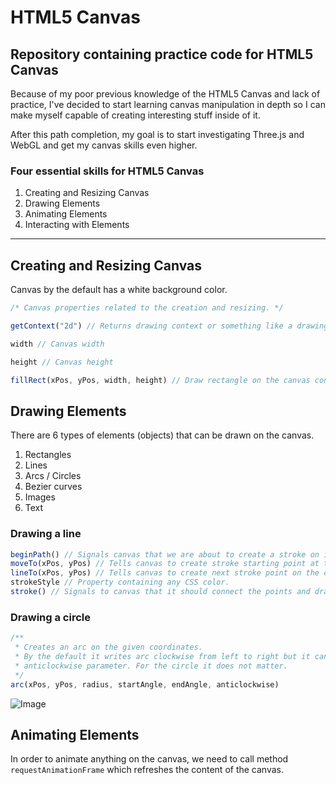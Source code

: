 # HTML5 Canvas

## Repository containing practice code for HTML5 Canvas

Because of my poor previous knowledge of the HTML5 Canvas and lack of practice, I've decided to start learning canvas
manipulation in depth so I can make myself capable of creating interesting stuff inside of it.

After this path completion, my goal is to start investigating Three.js and WebGL and get my canvas skills even higher.

### Four essential skills for HTML5 Canvas

1. Creating and Resizing Canvas
2. Drawing Elements
3. Animating Elements
4. Interacting with Elements

---

## Creating and Resizing Canvas

Canvas by the default has a white background color.

```javascript
/* Canvas properties related to the creation and resizing. */

getContext("2d") // Returns drawing context or something like a drawing board.

width // Canvas width

height // Canvas height

fillRect(xPos, yPos, width, height) // Draw rectangle on the canvas context.
```

## Drawing Elements

There are 6 types of elements (objects) that can be drawn on the canvas.

1. Rectangles
2. Lines
3. Arcs / Circles
4. Bezier curves
5. Images
6. Text

### Drawing a line

```javascript
beginPath() // Signals canvas that we are about to create a stroke on it.
moveTo(xPos, yPos) // Tells canvas to create stroke starting point at the given coordinates.
lineTo(xPos, yPos) // Tells canvas to create next stroke point on the canvas.
strokeStyle // Property containing any CSS color.
stroke() // Signals to canvas that it should connect the points and draw a stroke.
```

### Drawing a circle

```javascript
/**
 * Creates an arc on the given coordinates.
 * By the default it writes arc clockwise from left to right but it can be reversed by specifying
 * anticlockwise parameter. For the circle it does not matter.
 */
arc(xPos, yPos, radius, startAngle, endAngle, anticlockwise)
```

![Image](https://www.w3schools.com/tags/img_arc.gif)

## Animating Elements

In order to animate anything on the canvas, we need to call method `requestAnimationFrame` which refreshes
the content of the canvas.

